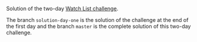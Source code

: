 Solution of the two-day [Watch List challenge](https://github.com/lewagon/fullstack-challenges/blob/master/05-Rails/04-Rails-mister-cocktail/02-Watch-List/README.md).

The branch `solution-day-one` is the solution of the challenge at the end of the first day and the branch `master` is the complete solution of this two-day challenge.

